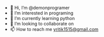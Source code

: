 - 👋 Hi, I’m @demonprogramer
- 👀 I’m interested in programing
- 🌱 I’m currently learning python
- 💞️ I’m looking to collaborate on
- 📫 How to reach me yritik1515@gmail.com

<!---
demonprogramer/demonprogramer is a ✨ special ✨ repository because its `README.md` (this file) appears on your GitHub profile.
You can click the Preview link to take a look at your changes.
--->

